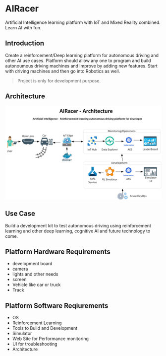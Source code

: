# AIRacer
Artificial Intelligence learning platform with IoT and Mixed Reality combined. Learn AI with fun.

## Introduction
Create a reinforcement/Deep learning platform for autonomous driving and other AI use cases. Platform should allow any one to program and build autonoumous driving machines and improve by adding new features. Start with driving machines and then go into Robotics as well.

> Project is only for development purpose.

## Architecture
![alt text](https://github.com/balakreshnan/AIRacer/blob/master/AIRacerE2EArch.jpg "AI Racer Architecture")

## Use Case
Build a development kit to test autonomous driving using reinforcement learning and other deep learning, cognitive AI and future technology to come.

## Platform Hardware Requirements
- development board
- camera
- lights and other needs
- screen
- Vehicle like car or truck
- Track 

## Platform Software Reqiurements
- OS
- Reinforcement Learning
- Tools to Build and Development
- Simulator
- Web Site for Performance monitoring
- UI for troubleshooting
- Architecture
